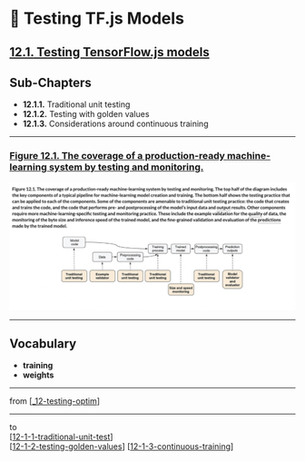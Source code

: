 # 💊 Testing TF.js Models

## [**12.1.** Testing TensorFlow.js models](https://livebook.manning.com/book/deep-learning-with-javascript/chapter-12/2)

## Sub-Chapters

- **12.1.1.** Traditional unit testing
- **12.1.2.** Testing with golden values
- **12.1.3.** Considerations around continuous training

---

### [**Figure 12.1.** The coverage of a production-ready machine-learning system by testing and monitoring.](https://livebook.manning.com/book/deep-learning-with-javascript/chapter-12/ch12fig01)

<img src="../../../assets/figures/Figure_12-1.png">

---

## **Vocabulary**

- **training**
- **weights**

---

from [[_12-testing-optim]]

---

to  
[[12-1-1-traditional-unit-test]]  
[[12-1-2-testing-golden-values]]
[[12-1-3-continuous-training]]

[//begin]: # "Autogenerated link references for markdown compatibility"
[_12-testing-optim]: ../_12-testing-optim.md "💊 12 TESTING OPTIM"
[12-1-1-traditional-unit-test]: 12-1-1-traditional-unit-test.md "💊 Traditional Unit Test"
[12-1-2-testing-golden-values]: 12-1-2-testing-golden-values.md "💊 Testing Golden Values"
[12-1-3-continuous-training]: 12-1-3-continuous-training.md "💊 Cont. Training"
[//end]: # "Autogenerated link references"
